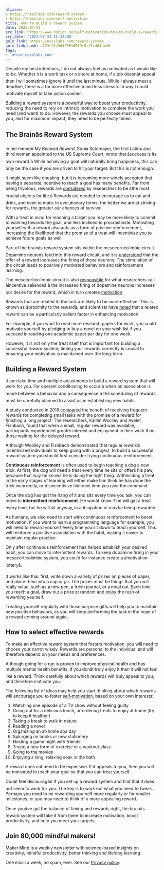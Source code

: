 ```yaml
---
aliases:
- https://nesslabs.com/reward-system
- https://nesslabs.com/self-motivation
title: How to Build a Reward System
date: 2023-07-31
src_link: https://www.notion.so/Self-Motivation-how-to-build-a-reward-system-for-yourself-c1788a72445e453aacd2c27e4862bc69
src_date: '2023-07-31 11:34:00'
gold_link: https://nesslabs.com/reward-system
gold_link_hash: a373c9149d195510919f5af5cd84d4e6
tags:
- '#host_nesslabs_com'
---
```





Despite my best intentions, I do not always feel as motivated as I would like to be. Whether it is a work task or a chore at home, if a job doesnât appeal then I will sometimes ignore it until the last minute. While I always meet a deadline, there is a far more effective â and less stressful â way I could motivate myself to take action sooner.


Building a reward system is a powerful way to boost your productivity, reducing the need to rely on intrinsic motivation to complete the work you need (and want) to do. However, the rewards you choose must appeal to you, and for maximum impact, they need to be perfectly timed.


The Brainâs Reward System
---------------------------


In her memoir *My Beloved Reward*, Sonia Sotomayor, the first Latinx and third woman appointed to the US Supreme Court, wrote that âsuccess is its own reward.â While achieving a goal will naturally bring happiness, this can only be the case if you are driven to hit your target. But this is not enough.


It might seem like cheating, but it is becoming more widely accepted that having a separate incentive to reach a goal has many benefits. Far from being frivolous, rewards are [considered](https://www.ncbi.nlm.nih.gov/pmc/articles/PMC4491543/) by researchers to be âthe most crucial objects for life.â Rewards are needed to encourage us to eat and drink, and even to mate. In evolutionary terms, the better we are at striving for rewards, the greater our chances of survival.


With a treat in mind for reaching a target you may be more likely to commit to working towards the goal, and less inclined to procrastinate. Motivating yourself with a reward also acts as a form of positive reinforcement, increasing the likelihood that the promise of a treat will incentivize you to achieve future goals as well.


Part of the brainâs reward system sits within the mesocorticolimbic circuit. Dopamine neurons feed into this reward circuit, and it is [understood](https://www.jneurosci.org/content/33/45/17569.full) that the offer of a reward increases the firing of these neurons. The stimulation of the circuit leads to positively motivated behaviors and reinforcement learning.


The mesocorticolimbic circuit is also [responsible](https://www.ncbi.nlm.nih.gov/pmc/articles/PMC4491543/) for what researchers call âincentive salienceâ â the increased firing of dopamine neurons increases our desire for the reward, which in turn creates [motivation](https://nesslabs.com/science-of-motivation).


Rewards that are related to the task are likely to be more effective. This is known as âproximity to the rewardâ, and scientists have [noted](https://psycnet.apa.org/doiLanding?doi=10.1037%2F0003-066X.55.1.68) that a related reward can be a particularly salient factor in enhancing motivation.


For example, if you want to read more research papers for work, you could motivate yourself by pledging to buy a novel on your wish list if you succeed in reading one academic paper per day for one week.


However, it is not only the treat itself that is important for building a successful reward system; timing your rewards correctly is crucial to ensuring your motivation is maintained over the long-term.


Building a Reward System
------------------------


It can take time and multiple adjustments to build a reward system that will work for you. For operant conditioning to occur â when an association is made between a behavior and a consequence â the scheduling of rewards must be carefully planned to assist us in establishing new habits.


A study conducted in 2018 [compared](https://psycnet.apa.org/doiLanding?doi=10.1037%2Fpspa0000116) the benefit of receiving frequent rewards for completing small tasks with the promise of a reward for finishing a long project. The researchers, Kaitlin Woolley and Ayelet Fishbach, found that when a small, regular reward was available, participants experienced greater interest and enjoyment in their work than those waiting for the delayed reward.


Although Woolley and Fishbach demonstrated that regular rewards incentivized individuals to keep going with a project, to build a successful reward system you should first consider trying continuous reinforcement.


**Continuous reinforcement** is often used to begin teaching a dog a new trick. At first, the dog will need a treat every time he sits or offers his paw, because that way he knows he is doing the right thing. Withholding a treat in the early stages of learning will either make him think he has done the trick incorrectly, or disincentivize him next time you give the command. 


Once the dog has got the hang of it and sits every time you ask, you can move to **intermittent reinforcement**. He wonât know if he will get a treat every time, but he will sit anyway, in anticipation of *maybe* being rewarded.


As humans, we also need to start with continuous reinforcement to boost motivation. If you want to learn a programming language for example, you will need to reward yourself every time you sit down to teach yourself. This will reinforce a positive association with the habit, making it easier to maintain regular practice.


Only after continuous reinforcement has helped establish your desired habit, you can move to intermittent rewards. To keep dopamine firing in your mesocorticolimbic system, you could for instance create a âmotivation lotteryâ.


It works like this: first, write down a variety of prizes on pieces of paper, and place them into a cup or jar. The prizes must be things that you will really value, such as a new pen, a fresh journal, or a meal out. Each time you reach a goal, draw out a prize at random and enjoy the rush of rewarding yourself.


Treating yourself regularly with those surprise gifts will help you to maintain new positive behaviors, as you will keep performing the task in the hope of a reward coming around again.


How to select effective rewards
-------------------------------


To make an effective reward system that fosters motivation, you will need to choose your carrot wisely. Rewards are personal to the individual and will therefore depend on your needs and preferences.


Although going for a run is proven to improve physical health and has multiple mental health benefits, if you donât truly enjoy it then it will not feel like a reward. Think carefully about which rewards will truly appeal to you, and therefore motivate you.


The following list of ideas may help you start thinking about which rewards will encourage you to foster [self-motivation](https://nesslabs.com/self-motivation), based on your own interests:


1. Watching one episode of a TV show without feeling guilty
2. Going out for a delicious lunch, or ordering treats to enjoy at home (try to keep it healthy!)
3. Taking a break to walk in nature
4. Reading a novel
5. Organizing an at-home spa day
6. Splurging on books or new stationery
7. Hosting a game night with friends
8. Trying a new form of exercise or a workout class
9. Going to the movies
10. Enjoying a long, relaxing soak in the bath


A reward does not need to be expensive. If it appeals to you, then you will be motivated to reach your goal so that you can treat yourself.


Donât feel discouraged if you set up a reward system and find that it does not seem to work for you. The key is to work out what you need to tweak. Perhaps you need to be rewarding yourself more regularly or for smaller milestones, or you may need to think of a more appealing reward.


Once youâve got the balance of timing and rewards right, the brainâs reward system will take it from there to increase motivation, boost productivity, and help you meet your targets.



  

Join 80,000 mindful makers!
---------------------------


Maker Mind is a weekly newsletter with science-based insights on creativity, mindful productivity, better thinking and lifelong learning.


One email a week, no spam, ever. See our [Privacy policy](/privacy).